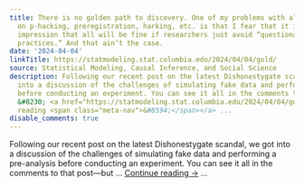 ```yaml
---
title: There is no golden path to discovery. One of my problems with all the focus
  on p-hacking, preregistration, harking, etc. is that I fear that it is giving the
  impression that all will be fine if researchers just avoid “questionable research
  practices.” And that ain’t the case.
date: '2024-04-04'
linkTitle: https://statmodeling.stat.columbia.edu/2024/04/04/gold/
source: Statistical Modeling, Causal Inference, and Social Science
description: Following our recent post on the latest Dishonestygate scandal, we got
  into a discussion of the challenges of simulating fake data and performing a pre-analysis
  before conducting an experiment. You can see it all in the comments to that post&#8212;but
  &#8230; <a href="https://statmodeling.stat.columbia.edu/2024/04/04/gold/">Continue
  reading <span class="meta-nav">&#8594;</span></a> ...
disable_comments: true
---
```

Following our recent post on the latest Dishonestygate scandal, we got into a discussion of the challenges of simulating fake data and performing a pre-analysis before conducting an experiment. You can see it all in the comments to that post&#8212;but &#8230; <a href="https://statmodeling.stat.columbia.edu/2024/04/04/gold/">Continue reading <span class="meta-nav">&#8594;</span></a> ...